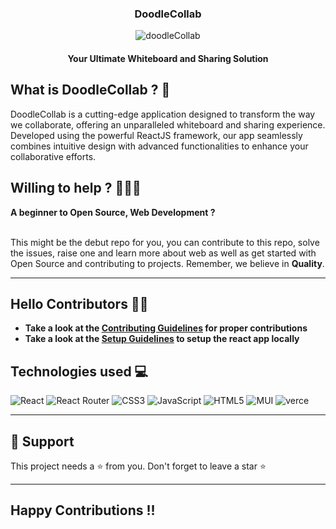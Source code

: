    <h3 align="center">DoodleCollab</h3>
   <div align="center">

![doodleCollab](https://github.com/isayanpal/DoodleCollab/assets/102523492/729608af-0467-4747-bbae-ceda529ae892)

   </div>
   <h4 align="center">Your Ultimate Whiteboard and Sharing Solution</h4>


<div align="center">

</div>

## What is DoodleCollab ? 🤔

DoodleCollab is a cutting-edge application designed to transform the way we collaborate, offering an unparalleled whiteboard and sharing experience. Developed using the powerful ReactJS framework, our app seamlessly combines intuitive design with advanced functionalities to enhance your collaborative efforts.

## Willing to help ? 👩🏻‍💻

**A beginner to Open Source, Web Development ?**  
<br/>

This might be the debut repo for you, you can contribute to this repo, solve the issues, raise one and learn more about web as well as get started with Open Source and contributing to projects. Remember, we believe in **Quality**.

---

## Hello Contributors 👋🏻

- **Take a look at the [Contributing Guidelines](CONTRIBUTING.md) for proper contributions**
- **Take a look at the [Setup Guidelines](rules/Setup.md) to setup the react app locally**

## Technologies used 💻

![React](https://img.shields.io/badge/react-%2320232a.svg?style=for-the-badge&logo=react&logoColor=%2361DAFB)
![React Router](https://img.shields.io/badge/React_Router-CA4245?style=for-the-badge&logo=react-router&logoColor=white)
![CSS3](https://img.shields.io/badge/css3-%231572B6.svg?style=for-the-badge&logo=css3&logoColor=white)
![JavaScript](https://img.shields.io/badge/javascript-%23323330.svg?style=for-the-badge&logo=javascript&logoColor=%23F7DF1E)
![HTML5](https://img.shields.io/badge/html5-%23E34F26.svg?style=for-the-badge&logo=html5&logoColor=white)
![MUI](https://img.shields.io/badge/MUI-%23563D7C.svg?style=for-the-badge&logo=MUI&logoColor=white)
![verce](https://img.shields.io/badge/vercel-%23000000.svg?style=for-the-badge&logo=verce&logoColor=#00C7B7)

---

## 🙏 Support

This project needs a ⭐️ from you. Don't forget to leave a star ⭐️

---

## Happy Contributions !!
